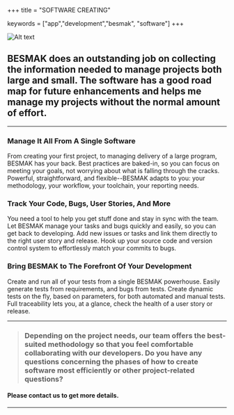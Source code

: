 +++
title = "SOFTWARE CREATING"

keywords = ["app","development","besmak", "software"]
+++


![Alt text](/software-1.png "software")

## BESMAK does an outstanding job on collecting the information needed to manage projects both large and small. The software has a good road map for future enhancements and helps me manage my projects without the normal amount of effort.

---

### Manage It All From A Single Software
From creating your first project, to managing delivery of a large program, BESMAK has your back. Best practices are baked-in, so you can focus on meeting your goals, not worrying about what is falling through the cracks. Powerful, straightforward, and flexible--BESMAK adapts to you: your methodology, your workflow, your toolchain, your reporting needs.


 ### Track Your Code, Bugs, User Stories, And More
You need a tool to help you get stuff done and stay in sync with the team. Let BESMAK manage your tasks and bugs quickly and easily, so you can get back to developing. Add new issues or tasks and link them directly to the right user story and release. Hook up your source code and version control system to effortlessly match your commits to bugs.


### Bring BESMAK to The Forefront Of Your Development
Create and run all of your tests from a single BESMAK powerhouse. Easily generate tests from requirements, and bugs from tests. Create dynamic tests on the fly, based on parameters, for both automated and manual tests. Full traceability lets you, at a glance, check the health of a user story or release.

---

> ### Depending on the project needs, our team offers the best-suited methodology so that you feel comfortable collaborating with our developers. Do you have any questions concerning the phases of how to create software most efficiently or other project-related questions?

#### Please contact us to get more details.

---